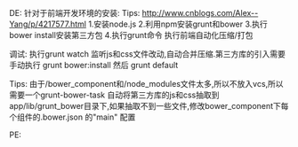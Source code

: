 DE:
针对于前端开发环境的安装:
Tips:   http://www.cnblogs.com/Alex--Yang/p/4217577.html
1.安装node.js
2.利用npm安装grunt和bower
3.执行bower install安装第三方包
4.执行grunt命令 执行前端自动化压缩/打包

调试:
  执行grunt watch 监听js和css文件改动,自动合并压缩.第三方库的引入需要手动执行 grunt bower:install 然后 grunt default

Tips:	由于/bower_component和/node_modules文件太多,所以不放入vcs,所以需要一个grunt-bower-task 自动将第三方库的js和css抽取到app/lib/grunt_bower目录下,如果抽取不到一些文件,修改bower_component下每个组件的.bower.json 的"main" 配置

PE:
